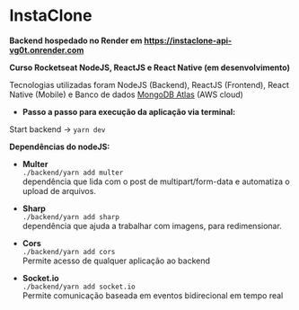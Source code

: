 # InstaClone

**Backend hospedado no Render em https://instaclone-api-vg0t.onrender.com**

**Curso Rocketseat NodeJS, ReactJS e React Native (em desenvolvimento)**

Tecnologias utilizadas foram NodeJS (Backend), ReactJS (Frontend), React Native (Mobile) e Banco de dados [MongoDB Atlas](https://www.mongodb.com/cloud/atlas) (AWS cloud)

- **Passo a passo para execução da aplicação via terminal:**

Start backend -> `yarn dev`

**Dependências do nodeJS:**</br>

- **Multer**</br>
  `./backend/yarn add multer`</br>
  dependência que lida com o post de multipart/form-data e automatiza o upload de arquivos.</br>

- **Sharp**</br>
  `./backend/yarn add sharp`</br>
  dependência que ajuda a trabalhar com imagens, para redimensionar.</br>

- **Cors**</br>
  `./backend/yarn add cors`</br>
  Permite acesso de qualquer aplicação ao backend</br>

- **Socket.io**</br>
  `./backend/yarn add socket.io`</br>
  Permite comunicação baseada em eventos bidirecional em tempo real</br>